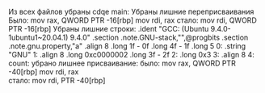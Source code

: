 Из всех файлов убраны cdqe
main:
Убраны лишние переприсваивания
Было:
mov	rax, QWORD PTR -16[rbp]	
mov	rdi, rax
стало:
mov rdi, QWORD PTR -16[rbp]
Убраны лишние строки:
	.ident	"GCC: (Ubuntu 9.4.0-1ubuntu1~20.04.1) 9.4.0"
	.section	.note.GNU-stack,"",@progbits
	.section	.note.gnu.property,"a"
	.align 8
	.long	 1f - 0f
	.long	 4f - 1f
	.long	 5
0:
	.string	 "GNU"
1:
	.align 8
	.long	 0xc0000002
	.long	 3f - 2f
2:
	.long	 0x3
3:
	.align 8
4:
count:
убрано лишнее присваивание:
было:
mov	rax, QWORD PTR -40[rbp]
mov	rdi, rax	
стало:
mov rdi, PTR -40[rbp]
